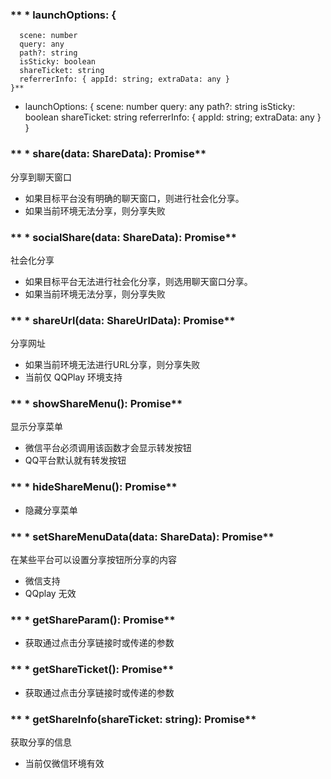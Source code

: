 ### ** * launchOptions: {
      scene: number
      query: any
      path?: string
      isSticky: boolean
      shareTicket: string
      referrerInfo: { appId: string; extraData: any }
    }**
- launchOptions: {
      scene: number
      query: any
      path?: string
      isSticky: boolean
      shareTicket: string
      referrerInfo: { appId: string; extraData: any }
    }


### ** * share(data: ShareData): Promise**
分享到聊天窗口
* 如果目标平台没有明确的聊天窗口，则进行社会化分享。
* 如果当前环境无法分享，则分享失败


### ** * socialShare(data: ShareData): Promise**
社会化分享
* 如果目标平台无法进行社会化分享，则选用聊天窗口分享。
* 如果当前环境无法分享，则分享失败


### ** * shareUrl(data: ShareUrlData): Promise**
分享网址
* 如果当前环境无法进行URL分享，则分享失败
* 当前仅 QQPlay 环境支持


### ** * showShareMenu(): Promise**
显示分享菜单
* 微信平台必须调用该函数才会显示转发按钮
* QQ平台默认就有转发按钮


### ** * hideShareMenu(): Promise**
- 隐藏分享菜单


### ** * setShareMenuData(data: ShareData): Promise**
在某些平台可以设置分享按钮所分享的内容
* 微信支持
* QQplay 无效


### ** * getShareParam(): Promise**
- 获取通过点击分享链接时或传递的参数


### ** * getShareTicket(): Promise**
- 获取通过点击分享链接时或传递的参数


### ** * getShareInfo(shareTicket: string): Promise**
获取分享的信息
* 当前仅微信环境有效

